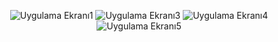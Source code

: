 <p align="center">
  <img src="https://imgur.com/pOG0vbK.png" alt="Uygulama Ekranı1" />
  <img src="https://imgur.com/0GsPZER.png" alt="Uygulama Ekranı3" />
  <img src="https://imgur.com/LCSqIWC.png" alt="Uygulama Ekranı4" />
  <img src="https://imgur.com/CfIOq8B.png" alt="Uygulama Ekranı5" />
 
</p>

